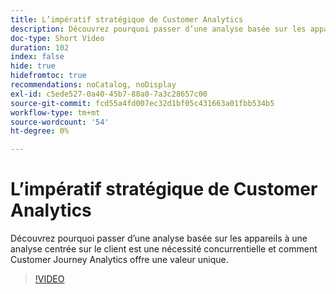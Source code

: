 ```yaml
---
title: L’impératif stratégique de Customer Analytics
description: Découvrez pourquoi passer d’une analyse basée sur les appareils à une analyse centrée sur le client est une nécessité concurrentielle et comment Customer Journey Analytics offre une valeur unique.
doc-type: Short Video
duration: 102
index: false
hide: true
hidefromtoc: true
recommendations: noCatalog, noDisplay
exl-id: c5ede527-0a40-45b7-80a0-7a3c28657c00
source-git-commit: fcd55a4fd007ec32d1bf05c431663a01fbb534b5
workflow-type: tm+mt
source-wordcount: '54'
ht-degree: 0%

---
```


# L’impératif stratégique de Customer Analytics

Découvrez pourquoi passer d’une analyse basée sur les appareils à une analyse centrée sur le client est une nécessité concurrentielle et comment Customer Journey Analytics offre une valeur unique.

<!-- 62_S112_3442459_101_the-strategic-imperative-of-customer-analytics -->
>[!VIDEO](https://video.tv.adobe.com/v/3463003/?learn=on&enablevpops=true&captions=fre_fr)
